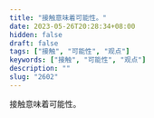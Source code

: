 ```yaml
---
title: "接触意味着可能性。"
date: 2023-05-26T20:28:34+08:00
hidden: false
draft: false
tags: ["接触", "可能性", "观点"]
keywords: ["接触", "可能性", "观点"]
description: ""
slug: "2602"
---
```


接触意味着可能性。
